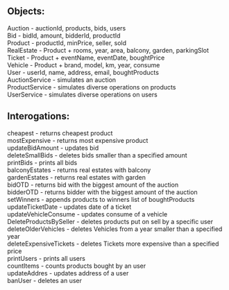 ## Objects:

Auction - auctionId, products, bids, users
<br>
Bid - bidId, amount, bidderId, productId
<br>
Product -  productId, minPrice, seller, sold
<br>
RealEstate - Product + rooms, year, area, balcony, garden, parkingSlot
<br>
Ticket - Product + eventName, eventDate, boughtPrice
<br>
Vehicle - Product + brand, model, km, year, consume
<br>
User - userId, name, address, email, boughtProducts
<br>
AuctionService - simulates an auction
<br>
ProductService - simulates diverse operations on products
<br>
UserService - simulates diverse operations on users

## Interogations:

cheapest - returns cheapest product
<br>
mostExpensive - returns most expensive product
<br>
updateBidAmount - updates bid
<br>
deleteSmallBids - deletes bids smaller than a specified amount
<br>
printBids - prints all bids
<br>
balconyEstates - returns real estates with balcony
<br>
gardenEstates - returns real estates with garden
<br>
bidOTD - returns bid with the biggest amount of the auction
<br>
bidderOTD - returns bidder with the biggest amount of the auction
<br>
setWinners - appends products to winners list of boughtProducts
<br>
updateTicketDate - updates date of a ticket
<br>
updateVehicleConsume - updates consume of a vehicle
<br>
DeleteProductsBySeller - deletes products put on sell by a specific user
<br>
deleteOlderVehicles - deletes Vehicles from a year smaller than a specified year
<br>
deleteExpensiveTickets - deletes Tickets more expensive than a specified price
<br>
printUsers - prints all users
<br>
countItems - counts products bought by an user
<br>
updateAddres - updates address of a user
<br>
banUser - deletes an user